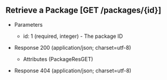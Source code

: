 ## Retrieve a Package [GET /packages/{id}]

+ Parameters

    + id: 1 (required, integer) - The package ID

+ Response 200 (application/json; charset=utf-8)

    + Attributes (PackageResGET)

+ Response 404 (application/json; charset=utf-8)
